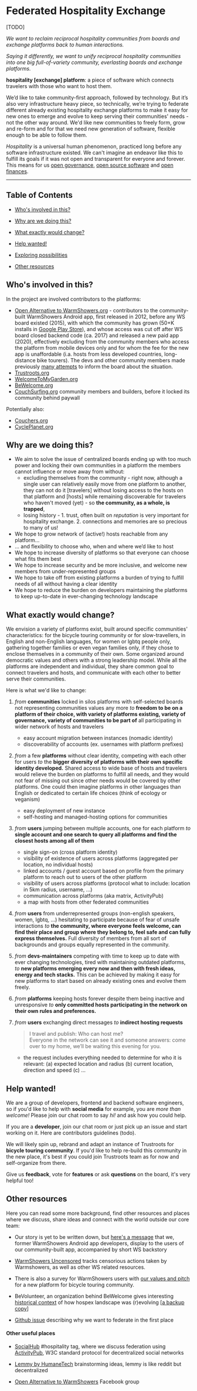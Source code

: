 # Federated Hospitality Exchange

[TODO]

_We want to reclaim reciprocal hospitality communities from boards and exchange platforms back to human interactions._

_Saying it differently, we want to unify reciprocal hospitality communities into one big full-of-variety community, everlasting boards and exchange platforms._

**hospitality \[exchange\] platform**: a piece of software which connects travelers with those who want to host them.

We’d like to take community-first approach, followed by technology. But it’s also very infrastructure heavy piece, so technically, we’re trying to federate different already existing hospitality exchange platforms to make it easy for new ones to emerge and evolve to keep serving their communities' needs - not the other way around. We'd like new communities to freely form, grow and re-form and for that we need new generation of software, flexible enough to be able to follow them.

_Hospitality_ is a universal human phenomenon, practiced long before any software infrastructure existed. We can't imagine an endeavor like this to fulfill its goals if it was not open and transparent for everyone and forever. This means for us [open governance](https://trello.com/c/VTpvnpv0), [open source software](https://github.com/FediHospEx/fedihospex.github.io) and [open finances](https://opencollective.com/fedihospex).

---

## Table of Contents
* [Who's involved in this?](#whos-involved-in-this)
* [Why are we doing this?](#why-are-we-doing-this)
* [What exactly would change?](#what-exactly-would-change)
* [Help wanted!](#help-wanted)

  
* [Exploring possibilities](#exploring-possibilities)
* [Other resources](#other-resources)

## Who's involved in this? 

In the project are involved contributors to the platforms:
- [Open Alternative to WarmShowers.org](https://WarmShowers.bike)  - contributors to the community-built WarmShowers Android app, first released in 2012, before any WS board existed (2015), with which the community has grown (50+K installs in [Google Play Store](https://play.google.com/store/apps/details?hl=en&id=fi.bitrite.android.ws)), and whose access was cut off after WS board closed backend code (ca. 2017) and released a new paid app (2020), effectively excluding from the community members who access the platform from mobile devices only and for whom the fee for the new app is unaffordable (i.a. hosts from less developed countries, long-distance bike tourers). The devs and other community members made previously [many attempts](https://gitlab.com/-/snippets/2111860) to inform the board about the situation.
- [Trustroots.org](https://Trustroots.org)
- [WelcomeToMyGarden.org](https://WelcomeToMyGarden.org) 
- [BeWelcome.org](https://BeWelcome.org)
- [CouchSurfing.org](https://CouchSurfing.org) community members and builders, before it locked its community behind paywall

Potentially also:
- [Couchers.org](https://Couchers.org)
- [CyclePlanet.org](https://CyclePlanet.org)


## Why are we doing this?

* We aim to solve the issue of centralized boards ending up with too much power and locking their own communities in a platform the members cannot influence or move away from without:
  * excluding themselves from the community - right now, although a single user can relatively easily move from one platform to another, they can not do it [travelers] without losing access to the hosts on that platform and [hosts] while remaining discoverable for travelers who haven't moved (yet) - so **the community, as a whole, is trapped**,
  * losing history - 1. trust, often built on _reputation_ is very important for hospitality exchange. 2. connections and memories are so precious to many of us!
* We hope to grow network of (active!) hosts reachable from any platform…
* … and flexibility to choose who, when and where we’d like to host
* We hope to increase diversity of platforms so that everyone can choose what fits them best
* We hope to increase security and be more inclusive, and welcome new members from under-represented groups
* We hope to take off from existing platforms a burden of trying to fulfill needs of all without having a clear identity
* We hope to reduce the burden on developers maintaining the platforms to keep up-to-date in ever-changing technology landscape


## What exactly would change?

We envision a variety of platforms exist, built around specific communities' characteristics: for the bicycle touring community or for slow-travellers, in English and non-English languages, for women or lgbtq people only, gathering together families or even vegan families only, if they chose to enclose themselves in a community of their own. Some organized around democratic values and others with a strong leadership model. While all the platforms are independent and individual, they share common goal to connect travelers and hosts, and communicate with each other to better serve their communities.

Here is what we'd like to change:

1. *from* **communities** locked in silos platforms with self-selected boards not representing communities values any more
   *to* **freedom to be on a platform of their choice, with variety of platforms existing, variety of governance, variety of communities to be part of** all participating in wider network of hosts and travelers
    - easy account migration between instances (nomadic identity)
    - discoverability of accounts (ex. usernames with platform prefixes)
    
1. *from* a few **platforms** without clear identity, competing with each other for users
   *to* the **bigger diversity of platforms with their own specific identity developed.** Shared access to wide base of hosts and travelers would relieve the burden on platforms to fulfill all needs, and they would not fear of missing out since other needs would be covered by other platforms. One could then imagine platforms in other languages than English or dedicated to certain life choices (think of ecology or veganism)
   - easy deployment of new instance
   - self-hosting and managed-hosting options for communities

1. *from* **users** jumping between multiple accounts, one for each platform
   *to* **single account and one search to query all platforms and find the closest hosts among all of them**
   - single sign-on (cross platform identity)
   - visibility of existence of users across platforms (aggregated per location, no individual hosts)
   - linked accounts / guest account based on profile from the primary platform to reach out to users of the other platform
   - visibility of users across platforms (protocol what to include: location in 5km radius, username, …)
   - communication across platforms (aka matrix, ActivityPub)
   - a map with hosts from other federated communities

1. *from* **users** from underrepresented groups (non-english speakers, women, lgbtq, …) hesitating to participate because of fear of unsafe interactions
   *to* **the community, where everyone feels welcome, can find their place and group where they belong to, feel safe and can fully express themselves.** Full diversity of members from all sort of backgrounds and groups equally represented in the community.

1. *from* **devs-maintainers** competing with time to keep up to date with ever changing technologies, tired with maintaining outdated platforms,
   *to* **new platforms emerging every now and then with fresh ideas, energy and tech stacks.** This can be achieved by making it easy for new platforms to start based on already existing ones and evolve them freely.

1. *from* **platforms** keeping hosts forever despite them being inactive and unresponsive
   *to* **only committed hosts participating in the network on their own rules and preferences.**

1. *from* **users** exchanging direct messages 
   *to* **indirect hosting requests**

   > I travel and publish: Who can host me? \
   > Everyone in the network can see it and someone answers: come over to my home, we’ll be waiting this evening for you.
   
   - the request includes everything needed to determine for who it is relevant: (a) expected location and radius (b) current location, direction and speed (c) …

## Help wanted!

We are a group of developers, frontend and backend software engineers, so if you'd like to help with **social media** for example, you are _more than welcome!_ Please join our chat room to say _hi!_ and ask how you could help.

If you are a **developer**, join our chat room or just pick up an issue and start working on it. Here are contributors guidelines (todo).

We will likely spin up, rebrand and adapt an instance of Trustroots for **bicycle touring community**. If you'd like to help re-build this community in the new place, it's best if you could join Trustroots team as for now and self-organize from there.

Give us **feedback**, vote for **features** or ask **questions** on the board, it's very helpful too!

## Other resources

Here you can read some more background, find other resources and places where we discuss, share ideas and connect with the world outside our core team:

* Our story is yet to be written down, but [here's a message](https://warmshowers.bike) that we, former WarmShowers Android app developers, display to the users of our community-built app, accompanied by short WS backstory

* [WarmShowers Uncensored](https://gitlab.com/-/snippets/2111860) tracks censorious actions taken by Warmshowers, as well as other WS related resources.
  
* There is also a survey for WarmShowers users with [our values and pitch](https://warmshowers.bike/survey) for a new platform for bicycle touring community.
  
* BeVolunteer, an organization behind BeWelcome gives interesting [historical context](https://www.bevolunteer.org/about-bevolunteer/history/) of how hospex landscape was (r)evolving [[a backup copy](http://web.archive.org/web/20190809110251/https://www.bevolunteer.org/about-bevolunteer/history/)]

* [Github issue](https://github.com/FediHospEx/fedihospex.github.io/discussions/9) describing why we want to federate in the first place
  
#### Other useful places
* [SocialHub](https://socialhub.activitypub.rocks/c/fediversity/fediverse-futures/58) #hospitality tag, where we discuss federation using [ActivityPub](https://activitypub.rocks/), W3C standard protocol for decentralized social networks
  
* [Lemmy by HumaneTech](https://lemmy.ml/post/66076) brainstorming ideas, lemmy is like reddit but decentralized

* [Open Alternative to WarmShowers](https://www.facebook.com/groups/243374777243989) Facebook group

